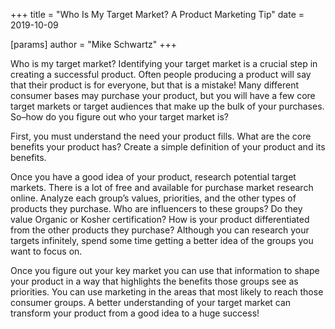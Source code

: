 +++
title = "Who Is My Target Market? A Product Marketing Tip"
date = 2019-10-09

[params]
author = "Mike Schwartz"
+++

Who is my target market? Identifying your target market is a crucial step in
creating a successful product. Often people producing a product will say that
their product is for everyone, but that is a mistake! Many different consumer
bases may purchase your product, but you will have a few core target markets or
target audiences that make up the bulk of your purchases. So–how do you figure
out who your target market is?

<!--more-->

First, you must understand the need your product fills. What are the core
benefits your product has? Create a simple definition of your product and its
benefits.

Once you have a good idea of your product, research potential target markets.
There is a lot of free and available for purchase market research online.
Analyze each group’s values, priorities, and the other types of products they
purchase. Who are influencers to these groups? Do they value Organic or Kosher
certification? How is your product differentiated from the other products they
purchase? Although you can research your targets infinitely, spend some time
getting a better idea of the groups you want to focus on.

Once you figure out your key market you can use that information to shape your
product in a way that highlights the benefits those groups see as priorities.
You can use marketing in the areas that most likely to reach those consumer
groups. A better understanding of your target market can transform your product
from a good idea to a huge success!
